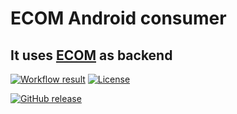 # ECOM Android consumer
## It uses [ECOM][ecom-github] as backend

[![Workflow result](https://github.com/bhuvancom/Ecom-Android/workflows/CI/badge.svg)]()
[![License](https://img.shields.io/github/license/bhuvancom/Ecom-Android)](https://github.com/bhuvancom/Ecom-Android/LICENSE)

[![GitHub release](https://img.shields.io/github/release/bhuvancom/Ecom-Android.svg?maxAge=60)](https://github.com/bhuvancom/Ecom-Android/releases)

[ecom-github]: https://github.com/bhuvancom/ecom